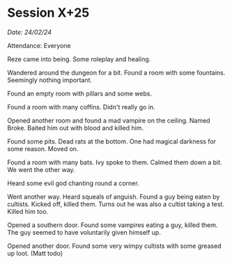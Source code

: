 # Session X+25

_Date: 24/02/24_

Attendance: Everyone

Reze came into being. Some roleplay and healing.

Wandered around the dungeon for a bit. Found a room with some fountains. Seemingly nothing important.

Found an empty room with pillars and some webs.

Found a room with many coffins. Didn't really go in.

Opened another room and found a mad vampire on the ceiling. Named Broke. Baited him out with blood and killed him.

Found some pits. Dead rats at the bottom. One had magical darkness for some reason. Moved on.

Found a room with many bats. Ivy spoke to them. Calmed them down a bit. We went the other way.

Heard some evil god chanting round a corner.

Went another way. Heard squeals of anguish. Found a guy being eaten by cultists. Kicked off, killed them. Turns out he was also a cultist taking a test. Killed him too.

Opened a southern door. Found some vampires eating a guy, killed them. The guy seemed to have voluntarily given himself up.

Opened another door. Found some very wimpy cultists with some greased up loot. (Matt todo)
